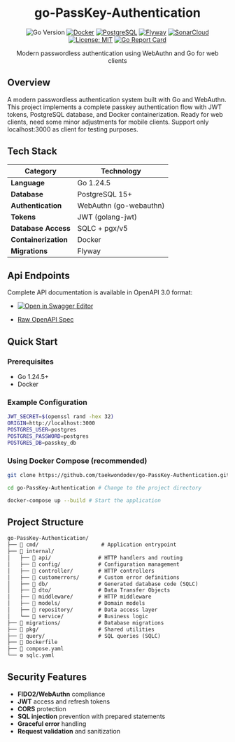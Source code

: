<div align="center">

# go-PassKey-Authentication

![Go Version](https://img.shields.io/badge/Go-1.24.5-blue.svg)
[![Docker](https://img.shields.io/badge/Docker-2496ED?logo=docker&logoColor=white)](https://www.docker.com/)
[![PostgreSQL](https://img.shields.io/badge/PostgreSQL-4169E1?logo=postgresql&logoColor=white)](https://www.postgresql.org/)
[![Flyway](https://img.shields.io/badge/Flyway-CC0200?logo=flyway&logoColor=white)](https://flywaydb.org/)
[![SonarCloud](https://img.shields.io/badge/SonarCloud-F3702A?logo=sonarcloud&logoColor=white)](https://sonarcloud.io/)
[![License: MIT](https://img.shields.io/badge/License-MIT-yellow.svg)](https://opensource.org/licenses/MIT)
[![Go Report Card](https://goreportcard.com/badge/github.com/taekwondodev/go-PassKey-Authentication)](https://goreportcard.com/report/github.com/taekwondodev/go-PassKey-Authentication)

Modern passwordless authentication using WebAuthn and Go for web clients

</div>

## Overview

A modern passwordless authentication system built with Go and WebAuthn. This project implements a complete passkey authentication flow with JWT tokens, PostgreSQL database, and Docker containerization. Ready for web clients, need some minor adjustments for mobile clients. Support only localhost:3000 as client for testing purposes.

## Tech Stack

| Category             | Technology             |
|----------------------|------------------------|
| **Language**         | Go 1.24.5              |
| **Database**         | PostgreSQL 15+         |
| **Authentication**   | WebAuthn (go-webauthn) |
| **Tokens**           | JWT (golang-jwt)       |
| **Database Access**  | SQLC + pgx/v5          |
| **Containerization** | Docker                 |
| **Migrations**       | Flyway                 |

## Api Endpoints

Complete API documentation is available in OpenAPI 3.0 format:

- [![Open in Swagger Editor](https://img.shields.io/badge/Swagger-Editor-%23Clojure?style=for-the-badge&logo=swagger)](https://editor.swagger.io/?url=https://raw.githubusercontent.com/taekwondodev/go-PassKey-Authentication/main/internal/api/openapi.yaml)

- [Raw OpenAPI Spec](internal/api/openapi.yaml)

## Quick Start

### Prerequisites

- Go 1.24.5+
- Docker

### Example Configuration

```bash
JWT_SECRET=$(openssl rand -hex 32)
ORIGIN=http://localhost:3000
POSTGRES_USER=postgres
POSTGRES_PASSWORD=postgres
POSTGRES_DB=passkey_db
```

### Using Docker Compose (recommended)

```bash
git clone https://github.com/taekwondodev/go-PassKey-Authentication.git # Clone the repository

cd go-PassKey-Authentication # Change to the project directory

docker-compose up --build # Start the application
```

## Project Structure

```txt
go-PassKey-Authentication/
├── 📁 cmd/                    # Application entrypoint
├── 📁 internal/
│   ├── 📁 api/               # HTTP handlers and routing
│   ├── 📁 config/            # Configuration management
│   ├── 📁 controller/        # HTTP controllers
│   ├── 📁 customerrors/      # Custom error definitions
│   ├── 📁 db/                # Generated database code (SQLC)
│   ├── 📁 dto/               # Data Transfer Objects
│   ├── 📁 middleware/        # HTTP middleware
│   ├── 📁 models/            # Domain models
│   ├── 📁 repository/        # Data access layer
│   └── 📁 service/           # Business logic
├── 📁 migrations/            # Database migrations
├── 📁 pkg/                   # Shared utilities
├── 📁 query/                 # SQL queries (SQLC)
├── 🐳 Dockerfile
├── 🐳 compose.yaml
└── ⚙️ sqlc.yaml
```

## Security Features

- **FIDO2/WebAuthn** compliance
- **JWT** access and refresh tokens
- **CORS** protection
- **SQL injection** prevention with prepared statements
- **Graceful error** handling
- **Request validation** and sanitization
